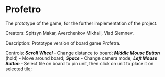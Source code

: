 # Profetro
The prototype of the game, for the further implementation of the project.



Creators: Spitsyn Makar, Averchenkov Mikhail, Vlad Slemnev.

Description: Prototype version of board game Profetra.

Controls:
***Scroll Wheel*** - Change distance to board;
***Middle Mouse Button*** (hold) - Move around board;
***Space*** - Change camera mode;
***Left Mouse Button*** - Select tile on board to pin unit, then click on unit to place it on selected tile;
